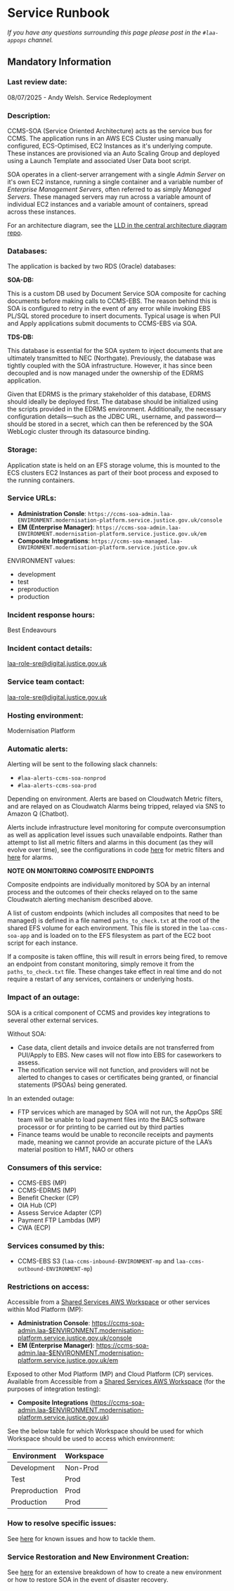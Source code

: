 # Service Runbook

_If you have any questions surrounding this page please post in the `#laa-appops` channel._

## Mandatory Information

### **Last review date:**

08/07/2025 - Andy Welsh. Service Redeployment

### **Description:**

CCMS-SOA (Service Oriented Architecture) acts as the service bus for CCMS. The application runs in an AWS ECS Cluster using manually configured, ECS-Optimised, EC2 Instances as it's underlying compute. These instances are provisioned via an Auto Scaling Group and deployed using a Launch Template and associated User Data boot script.

SOA operates in a client-server arrangement with a single _Admin Server_ on it's own EC2 instance, running a single container and a variable number of _Enterprise Management Servers_, often referred to as simply _Managed Servers_. These managed servers may run across a variable amount of individual EC2 instances and a variable amount of containers, spread across these instances.

For an architecture diagram, see the [LLD in the central architecture diagram repo](https://github.com/ministryofjustice/laa-architectural-diagrams/blob/main/docs/diagrams/lld/ccms/ccms-soa.png).

### **Databases:**

The application is backed by two RDS (Oracle) databases:

**SOA-DB:**

This is a custom DB used by Document Service SOA composite for caching documents before making calls to CCMS-EBS. The reason behind this is SOA is configured to retry in the event of any error while invoking EBS PL/SQL stored procedure to insert documents. Typical usage is when PUI and Apply applications submit documents to CCMS-EBS via SOA.

**TDS-DB:**

This database is essential for the SOA system to inject documents that are ultimately transmitted to NEC (Northgate).
Previously, the database was tightly coupled with the SOA infrastructure.
However, it has since been decoupled and is now managed under the ownership of the EDRMS application.

Given that EDRMS is the primary stakeholder of this database, EDRMS should ideally be deployed first.
The database should be initialized using the scripts provided in the EDRMS environment.
Additionally, the necessary configuration details—such as the JDBC URL, username, and password—should be stored in a secret, which can then be referenced by the SOA WebLogic cluster through its datasource binding.

### **Storage:**

Application state is held on an EFS storage volume, this is mounted to the ECS clusters EC2 Instances as part of their boot process and exposed to the running containers.

### **Service URLs:**

- **Administration Consle**: `https://ccms-soa-admin.laa-ENVIRONMENT.modernisation-platform.service.justice.gov.uk/console`
- **EM (Enterprise Manager)**: `https://ccms-soa-admin.laa-ENVIRONMENT.modernisation-platform.service.justice.gov.uk/em`
- **Composite Integrations**: `https://ccms-soa-managed.laa-ENVIRONMENT.modernisation-platform.service.justice.gov.uk`

ENVIRONMENT values:
- development
- test
- preproduction
- production

### **Incident response hours:**

Best Endeavours

### **Incident contact details:**

<laa-role-sre@digital.justice.gov.uk>

### **Service team contact:**

<laa-role-sre@digital.justice.gov.uk>

### **Hosting environment:**

Modernisation Platform

### **Automatic alerts:**

Alerting will be sent to the following slack channels:

- `#laa-alerts-ccms-soa-nonprod`
- `#laa-alerts-ccms-soa-prod`

Depending on environment. Alerts are based on Cloudwatch Metric filters, and are relayed on as Cloudwatch Alarms being tripped, relayed via SNS to Amazon Q (Chatbot).

Alerts include infrastructure level monitoring for compute overconsumption as well as application level issues such unavailable endpoints. Rather than attempt to list all metric filters and alarms in this document (as they will evolve over time), see the configurations in code [here](./logs.tf) for metric filters and [here](./alerting.tf) for alarms.

**NOTE ON MONITORING COMPOSITE ENDPOINTS**

Composite endpoints are individually monitored by SOA by an internal process and the outcomes of their checks relayed on to the same Cloudwatch alerting mechanism described above.

A list of custom endpoints (which includes all composites that need to be managed) is defined in a file named `paths_to_check.txt` at the root of the shared EFS volume for each environment. This file is stored in the `laa-ccms-soa-app` and is loaded on to the EFS filesystem as part of the EC2 boot script for each instance.

If a composite is taken offline, this will result in errors being fired, to remove an endpoint from constant monitoring, simply remove it from the `paths_to_check.txt` file. These changes take effect in real time and do not require a restart of any services, containers or underlying hosts.

### **Impact of an outage:**

SOA is a critical component of CCMS and provides key integrations to several other external services.

Without SOA:

- Case data, client details and invoice details are not transferred from PUI/Apply to EBS. New cases will not flow into EBS for caseworkers to assess.
- The notification service will not function, and providers will not be alerted to changes to cases or certificates being granted, or financial statements (PSOAs) being generated.

In an extended outage:

- FTP services which are managed by SOA will not run, the AppOps SRE team will be unable to load payment files into the BACS software processor or for printing to be carried out by third parties
- Finance teams would be unable to reconcile receipts and payments made, meaning we cannot provide an accurate picture of the LAA’s material position to HMT, NAO or others

### **Consumers of this service:**

- CCMS-EBS (MP)
- CCMS-EDRMS (MP)
- Benefit Checker (CP)
- OIA Hub (CP)
- Assess Service Adapter (CP)
- Payment FTP Lambdas (MP)
- CWA (ECP)

### **Services consumed by this:**

- CCMS-EBS S3 (`laa-ccms-inbound-ENVIRONMENT-mp` and `laa-ccms-outbound-ENVIRONMENT-mp`)

### **Restrictions on access:**

Accessible from a [Shared Services AWS Workspace](https://dsdmoj.atlassian.net/wiki/spaces/aws/pages/4450288123/Self+Workspace+Creation+-+User+Guide) or other services within Mod Platform (MP):

- **Administration Console**: <https://ccms-soa-admin.laa-$ENVIRONMENT.modernisation-platform.service.justice.gov.uk/console>
- **EM (Enterprise Manager)**: <https://ccms-soa-admin.laa-$ENVIRONMENT.modernisation-platform.service.justice.gov.uk/em>

Exposed to other Mod Platform (MP) and Cloud Platform (CP) services. Available from Accessible from a [Shared Services AWS Workspace](https://dsdmoj.atlassian.net/wiki/spaces/aws/pages/4450288123/Self+Workspace+Creation+-+User+Guide) (for the purposes of integration testing):
- **Composite Integrations** (<https://ccms-soa-admin.laa-$ENVIRONMENT.modernisation-platform.service.justice.gov.uk>)

See the below table for which Workspace should be used for which Workspace should be used to access which environment:

| Environment   | Workspace |
|---------------|-----------|
| Development   | Non-Prod  |
| Test          | Prod      |
| Preproduction | Prod      |
| Production    | Prod      |

### **How to resolve specific issues:**

See [here](docs/KNOWN_ISSUES.md) for known issues and how to tackle them.

### **Service Restoration and New Environment Creation:**

See [here](docs/SERVICE_RESTORE.md) for an extensive breakdown of how to create a new environment or how to restore SOA in the event of disaster recovery.
